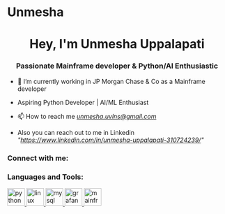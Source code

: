 # Unmesha
<h1 align="center">Hey, I'm Unmesha Uppalapati</h1>
<h3 align="center">Passionate Mainframe developer & Python/AI Enthusiastic</h3>

- 🔭 I’m currently working in JP Morgan Chase & Co as a Mainframe developer

- Aspiring Python Developer | AI/ML Enthusiast
  
- 📫 How to reach me *unmesha.uvlns@gmail.com*

- Also you can reach out to me in Linkedin *"https://www.linkedin.com/in/unmesha-uppalapati-310724239/"*

<h3 align="left">Connect with me:</h3>
<p align="left">
</p>

<h3 align="left">Languages and Tools:</h3>
<p align="left">
   <a href="https://www.python.org" target="_blank" rel="noreferrer">
    <img src="https://skillicons.dev/icons?i=python" alt="python" width="40" height="40"/>
  </a>
  <a href="https://www.linux.org/" target="_blank" rel="noreferrer">
    <img src="https://skillicons.dev/icons?i=linux" alt="linux" width="40" height="40"/>
  </a>
  <a href="https://www.mysql.com/" target="_blank" rel="noreferrer">
    <img src="https://skillicons.dev/icons?i=mysql" alt="mysql" width="40" height="40"/>
  </a>
  <a href="https://grafana.com" target="_blank" rel="noreferrer">
    <img src="https://skillicons.dev/icons?i=grafana" alt="grafana" width="40" height="40"/>
  </a>
  <a href="https://en.wikipedia.org/wiki/Mainframe_computer" target="_blank" rel="noreferrer">
    <img src="https://skillicons.dev/icons?i=terminal" alt="mainframe" width="40" height="40"/>
  </a>
</p>



<!--
**Unmesha4u/Unmesha4u** is a ✨ _special_ ✨ repository because its `README.md` (this file) appears on your GitHub profile.

Here are some ideas to get you started:

- 🔭 I’m currently working on ...
- 🌱 I’m currently learning ...
- 👯 I’m looking to collaborate on ...
- 🤔 I’m looking for help with ...
- 💬 Ask me about ...
- 📫 How to reach me: ...
- 😄 Pronouns: ...
- ⚡ Fun fact: ...
-->
